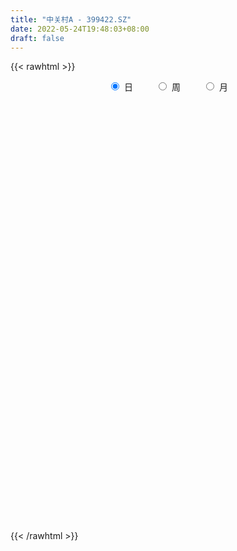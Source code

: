 ```yaml
---
title: "中关村A - 399422.SZ"
date: 2022-05-24T19:48:03+08:00
draft: false
---
```

{{< rawhtml >}}
    <div style="text-align: center">
        <label style="padding: 1rem;"><input style="margin-right: .5rem" type="radio" name="period" value="D" checked onclick="period_change(this)">日</label>
        <label style="padding: 1rem;"><input style="margin-right: .5rem" type="radio" name="period" value="W" onclick="period_change(this)">周</label>
        <label style="padding: 1rem;"><input style="margin-right: .5rem" type="radio" name="period" value="M" onclick="period_change(this)">月</label>
    </div>
    <div id="chart" style="height: 700px;"></div> 
    <script type="text/javascript">
        const D_v = [42977980.0,42643601.0,48577754.0,39441131.0,41442699.0,41089360.0,40964660.0,43930983.0,48542320.0,47172024.0,46946952.0,51774380.0,47427277.0,48652406.0,47243726.0,42472421.0,42748481.0,44156991.0,49448469.0,46400393.0,64049788.0,73043416.0,61720032.0,59993226.0,56926315.0,67376168.0,61917236.0,63695010.0,59603062.0,55011577.0,51854573.0,53666392.0,54256602.0,45827082.0,51102175.0,47894223.0,53004374.0,54796408.0,47957116.0,55672615.0,49566051.0,66190708.0,64123665.0,68132361.0,57120597.0,54530286.0,54795550.0,48505011.0,58116945.0,60846948.0,70053138.0,64641158.0,66556095.0,60824805.0,54811842.0,60728516.0,69064396.0,73697419.0,65663429.0,63999636.0,57389360.0,57004778.0,59172903.0,58577520.0,61799552.0,62893217.0,54093289.0,61252840.0,50402450.0,52087203.0,51591700.0,58329039.0,59387683.0,58341602.0,60927012.0,61035461.0,69318829.0,71196329.0,86556516.0,82475796.0,88538614.0,81291671.0,75117294.0,87071131.0,79283338.0,74225462.0,70248744.0,77422405.0,64317100.0,73040412.0,60499758.0,52706397.0,63760751.0,62260664.0,66626452.0,46212748.0,52510109.0,43783349.0,58821451.0,48614001.0,49917023.0,42687505.0,40010111.0,48168054.0,46096452.0,53747555.0,53019794.0,52259625.0,52264454.0,49095158.0,57963949.0,57646669.0,58123125.0,56681911.0,61411048.0,62942282.0,55485711.0,52493724.0,66185696.0,54321943.0,55895446.0,59028506.0,62405598.0,63638656.0,67091717.0,67902840.0,64381726.0,64358572.0,56418809.0,57757012.0,62562237.0,62869910.0,64541224.0,63214901.0,63526538.0,78796169.0,69075579.0,73508660.0,70773644.0,77490291.0,69054151.0,62641904.0,79105039.0,75213778.0,89380720.0,75907474.0,80840975.0,81723071.0,81111305.0,93951111.0,82017751.0,87298433.0,77885897.0,77998203.0,64685035.0,65298264.0,56746837.0,67152076.0,68347288.0,83586745.0,85083088.0,83124657.0,90277017.0,70726310.0,65762292.0,57823752.0,68044513.0,72821669.0,80890307.0,106355057.0,81776136.0,83648012.0,74926441.0,59639197.0,71070242.0,54492360.0,58384999.0,55039723.0,59268962.0,62319255.0,67525806.0,71064758.0,72511720.0,63163775.0,54671862.0,59113336.0,60598278.0,59331591.0,73512745.0,71220035.0,65914022.0,94923836.0,63555221.0,61196726.0,58752424.0,56833833.0,63494080.0,65970141.0,64745120.0,74488803.0,81237036.0,69571224.0,66495516.0,57623871.0,75867968.0,77416206.0,79603492.0,65232369.0,64432800.0,60083332.0,58066411.0,52179390.0,50111836.0,52825167.0,49615384.0,55808384.0,62478219.0,61754467.0,66415444.0,62331523.0,66067080.0,65115348.0,60671524.0,54753565.0,49979994.0,52229882.0,46576803.0,45012886.0,52055385.0,59869866.0,48757577.0,64009170.0,60271172.0,67732659.0,59270426.0,69377122.0,53304705.0,50302659.0,43408046.0,52731326.0,66888163.0,49139050.0,41583161.0,44107534.0,43539131.0,48070211.0,51208809.0,55120709.0,52296189.0,59545321.0]
const D_histogram = [0.0,4.4552132194,8.9984504115,11.9381477443,13.1396008657,13.0683433756,10.5470472776,10.3545920816,13.6142082827,15.0873708162,17.4138610586,15.4355772459,16.0817449096,16.840150875,12.7225765439,7.9542166891,3.778087583,2.8467492181,1.3155081456,0.016443465,1.7403580481,0.9707280251,-1.5109731186,-6.4068314333,-7.3311415983,-6.1029740048,-4.0696560912,-2.2530153693,-0.0011289471,-1.5553400547,-1.5154110486,0.2016369892,-1.6308488947,-0.2777607712,-3.015637466,-8.3910820778,-9.3373484993,-10.702748645,-8.9116934566,-7.1903493998,-5.4815663119,1.1845767506,5.9441090457,6.782834246,6.1254868197,2.8929643088,0.9884981061,-0.8181618076,1.3922678953,4.1533116005,2.2923854682,-3.8576683899,-11.011016191,-18.3349846616,-16.7378372908,-13.0800852382,-6.05059421,-1.4613080392,4.943719648,6.7881355075,5.8962469729,7.2604037509,7.8281307885,6.7275300054,5.4453573416,0.6826548698,-3.1901444572,-11.8989453938,-15.759200862,-17.2663589387,-19.1490356996,-14.817617502,-10.8437607572,-7.6083781866,-9.19263828,-8.3002887145,-8.4291696791,-8.7399140374,-6.5936313847,-5.4243726445,-4.0647844555,1.9136309804,7.0534119019,10.4780382605,12.0649092929,12.3601954645,10.7523112333,7.5212501711,4.2417358342,-1.8185428484,-5.5538447617,-8.2221135119,-6.7300877559,-7.9353026048,-12.6347167066,-13.8080233521,-18.7575396232,-17.4020230357,-13.0547553879,-10.6657684442,-12.2715742639,-10.57121325,-8.3659907224,-5.8168347729,-5.2165291049,-3.2283294853,-2.5981037119,-3.1075235153,-2.4437776312,-1.2072413508,-0.4722283391,-3.3886495606,-6.3964988766,-4.6007527347,-1.6550821657,-1.3453776901,0.1660067834,2.6621163845,4.1441605107,4.7419744808,7.7910618668,9.9179551051,14.4499020408,17.6383419344,19.4706772215,18.883397795,19.1565418049,15.6821502958,14.552428386,15.3311776222,15.1298141635,14.0727737915,12.8316714334,9.7795419223,6.4363313167,5.4892638715,5.7286658426,3.761309018,4.7865466757,1.9410991364,0.3245850789,2.1564547152,4.3211773646,4.0676380888,6.4969043646,6.5305884137,5.5609921576,6.6117994065,3.9434440291,-0.8567891661,-1.1657609305,-0.095171202,0.3453946357,-2.1144670566,-4.7121828454,-5.2219183048,-7.1657350761,-4.7982922234,-2.0586768277,0.4043331482,-2.1042499313,-3.1209146734,-5.9986781129,-6.5162877167,-10.329933757,-9.791350572,-11.8870270468,-12.2197219158,-5.6921326925,-0.6274975297,2.0253261736,1.3144310786,-2.5932961837,-4.1077795093,-12.881533539,-17.0584975229,-25.5010561923,-30.360796931,-28.2335734193,-24.3253297332,-17.2689810377,-11.1615147612,-10.3451711624,-11.3580448125,-8.2280785873,-4.0540667299,-1.0933208717,3.0653081007,8.0095728155,8.0041426422,11.3878786391,7.1386867504,6.0534405213,5.9079556123,7.1776660543,6.8022731694,4.9585733861,1.8808636302,-5.1553342891,-14.7554167861,-21.343385197,-20.5071082919,-17.3010039194,-19.2931036337,-28.3423446057,-24.2161785325,-16.6947447754,-8.4011428556,-1.6704078452,2.8315178261,6.2835071408,5.6510990549,3.2377400899,2.1737664796,0.9134281947,5.4089628829,7.3443343957,9.229077641,10.9792400411,7.3918573524,5.2526229145,-2.1612614648,-2.8091481957,-7.1102654762,-6.8569805647,-7.7422300568,-6.4455700163,-4.882186989,-5.6757653319,-11.1625746939,-15.3618785066,-28.0968835335,-37.5518663034,-33.5447276131,-30.2715742463,-19.3256881551,-8.6647328735,-3.9894715207,0.2476128064,7.7703540352,14.2039024336,19.106330276,22.502517381,24.0176455148,25.4941046807,25.7862360251,26.2583336195,29.0298156935,30.818147519,23.946832398]
const D_fast = [0.0,5.5690165242,12.3618663193,18.2861005881,22.7724539259,25.9682822798,26.0837480011,28.4799408255,35.1431090973,40.3881143348,47.0680698418,48.9486803406,53.6152842318,58.583727916,57.6467977207,54.8669920382,51.6353848278,51.4157337675,50.2133697315,48.9184159171,51.0774200122,50.5504719954,47.6910275721,41.1934613991,38.4363658345,38.1387899269,39.1546938177,40.4080806972,42.6596848826,40.7166387614,40.3777150053,42.1451722904,39.9049741828,41.1886221135,37.6968360522,30.223620921,26.9430173747,22.9019300677,22.4650618919,22.3888185988,22.7272101087,29.6894973588,35.9350569154,38.4694906772,39.3435149558,36.8342335221,35.176891846,33.1656914803,35.7241881571,39.5235597624,38.2357299972,31.1212590416,21.2151571927,9.3074425568,6.7201306049,7.107861348,12.6247038236,16.8486629846,24.4896205838,28.0310703202,28.6132435287,31.7925012445,34.3172609792,34.8985426975,34.9777093691,30.3856706147,25.7153351734,14.0317978883,6.2317422047,0.4079943933,-6.2619412925,-5.6349274704,-4.3720109149,-3.0387228909,-6.9211425543,-8.1038651674,-10.3400385519,-12.8357614195,-12.3378866129,-12.5247210338,-12.1813289587,-5.7245057778,1.1786281193,7.2227640429,11.8258623986,15.2111974363,16.2913910135,14.9406424941,12.7215621157,6.206647721,1.0828846173,-3.6409125109,-3.8314086938,-7.0204491939,-14.8785424724,-19.5038549559,-29.1427561329,-32.1377453042,-31.0541665034,-31.3316216708,-36.0053210564,-36.947763355,-36.834038508,-35.7390912517,-36.44291786,-35.2618006117,-35.2811007663,-36.5674014485,-36.5145999722,-35.5798740295,-34.9629181026,-38.7265017142,-43.3334757494,-42.6879177912,-40.1560177637,-40.1826577106,-38.6297715412,-35.468132844,-32.9500485901,-31.1667409998,-26.1698881471,-21.5635061325,-13.4190836866,-5.8210583094,0.878946283,5.0125163052,10.0747957665,10.5209418313,13.029327018,17.6408706597,21.2219607419,23.6831138178,25.649929318,25.0426852876,23.3085575111,23.7338060337,25.4053744656,24.3783448955,26.6002192221,24.2400464669,22.704678679,25.0756619942,28.3206789848,29.0840492311,33.1375415981,34.8038727506,35.224524534,37.9282816345,36.2457872644,31.2313567777,30.6309447806,31.6777417086,32.2046562053,29.2161777488,25.4404162487,23.625201213,19.8899506727,21.0578204696,23.2827666584,25.8468599213,22.812214359,21.0153209485,16.6378879808,14.4912064479,8.0950769683,6.1858225102,1.1183892738,-2.2692360741,2.8353199761,7.7430807564,10.902236003,10.5199486777,5.9638973695,3.4224691666,-8.5716682479,-17.0132566125,-31.8310793299,-44.2810193014,-49.2121891445,-51.3852778918,-48.6461744557,-45.3290868695,-47.0990360613,-50.9514209145,-49.8784743362,-46.7179791613,-44.0305635209,-39.1056075233,-32.1589496047,-30.1633441174,-23.9326384607,-26.3971586618,-25.9690447606,-24.6375407666,-21.573413811,-20.2482384035,-20.8522948403,-23.4597886886,-31.7848201802,-45.0737568738,-56.9975715839,-61.2880717518,-62.4072183591,-69.2225939819,-85.3574211053,-87.2852996652,-83.937552102,-77.744235896,-71.431102847,-66.2212977191,-61.1984316193,-60.4180649414,-62.0219888839,-62.5425208744,-63.5745021105,-57.7267267016,-53.9552715899,-49.7632589343,-45.268286524,-47.0077048746,-47.8337835838,-55.7879833294,-57.1381571092,-63.2168407588,-64.6778009884,-67.4986079947,-67.8133404583,-67.4705041782,-69.6830238541,-77.9604768896,-86.000250329,-105.7594762392,-124.602425585,-128.9814687979,-133.2762089927,-127.1617449403,-118.6669728771,-114.9890794045,-110.6900918757,-101.2247621381,-91.2402381313,-81.5612277199,-72.5394112697,-65.0198717572,-57.1698864211,-50.4311960704,-43.3945150712,-33.3655790738,-23.8727103685,-24.75731739]
const D_slow = [0.0,1.1138033048,3.3634159077,6.3479528438,9.6328530602,12.8999389041,15.5367007235,18.1253487439,21.5289008146,25.3007435186,29.6542087833,33.5131030948,37.5335393222,41.7435770409,44.9242211769,46.9127753492,47.8572972449,48.5689845494,48.8978615858,48.9019724521,49.3370619641,49.5797439704,49.2020006907,47.6002928324,45.7675074328,44.2417639316,43.2243499088,42.6610960665,42.6608138297,42.2719788161,41.8931260539,41.9435353012,41.5358230775,41.4663828847,40.7124735182,38.6147029988,36.280365874,33.6046787127,31.3767553486,29.5791679986,28.2087764206,28.5049206083,29.9909478697,31.6866564312,33.2180281361,33.9412692133,34.1883937398,33.9838532879,34.3319202618,35.3702481619,35.943344529,34.9789274315,32.2261733837,27.6424272183,23.4579678956,20.1879465861,18.6752980336,18.3099710238,19.5459009358,21.2429348127,22.7169965559,24.5320974936,26.4891301907,28.1710126921,29.5323520275,29.7030157449,28.9054796306,25.9307432822,21.9909430667,17.674353332,12.8870944071,9.1826900316,6.4717498423,4.5696552956,2.2714957257,0.196423547,-1.9108688727,-4.0958473821,-5.7442552283,-7.1003483894,-8.1165445032,-7.6381367581,-5.8747837827,-3.2552742175,-0.2390468943,2.8510019718,5.5390797801,7.4193923229,8.4798262815,8.0251905694,6.636729379,4.581201001,2.898679062,0.9148534108,-2.2438257658,-5.6958316038,-10.3852165096,-14.7357222686,-17.9994111155,-20.6658532266,-23.7337467925,-26.376550105,-28.4680477856,-29.9222564789,-31.2263887551,-32.0334711264,-32.6829970544,-33.4598779332,-34.070822341,-34.3726326787,-34.4906897635,-35.3378521536,-36.9369768728,-38.0871650565,-38.5009355979,-38.8372800204,-38.7957783246,-38.1302492285,-37.0942091008,-35.9087154806,-33.9609500139,-31.4814612376,-27.8689857274,-23.4594002438,-18.5917309384,-13.8708814897,-9.0817460385,-5.1612084645,-1.523101368,2.3096930375,6.0921465784,9.6103400263,12.8182578846,15.2631433652,16.8722261944,18.2445421623,19.6767086229,20.6170358774,21.8136725464,22.2989473305,22.3800936002,22.919207279,23.9995016201,25.0164111423,26.6406372335,28.2732843369,29.6635323763,31.316482228,32.3023432352,32.0881459437,31.7967057111,31.7729129106,31.8592615695,31.3306448054,30.152599094,28.8471195178,27.0556857488,25.856112693,25.341443486,25.4425267731,24.9164642903,24.1362356219,22.6365660937,21.0074941645,18.4250107253,15.9771730823,13.0054163206,9.9504858416,8.5274526685,8.3705782861,8.8769098295,9.2055175991,8.5571935532,7.5302486759,4.3098652911,0.0452409104,-6.3300231377,-13.9202223704,-20.9786157252,-27.0599481585,-31.377193418,-34.1675721083,-36.7538648989,-39.593376102,-41.6503957488,-42.6639124313,-42.9372426492,-42.1709156241,-40.1685224202,-38.1674867596,-35.3205170998,-33.5358454122,-32.0224852819,-30.5454963788,-28.7510798653,-27.0505115729,-25.8108682264,-25.3406523188,-26.6294858911,-30.3183400876,-35.6541863869,-40.7809634599,-45.1062144397,-49.9294903482,-57.0150764996,-63.0691211327,-67.2428073266,-69.3430930405,-69.7606950018,-69.0528155452,-67.48193876,-66.0691639963,-65.2597289738,-64.7162873539,-64.4879303052,-63.1356895845,-61.2996059856,-58.9923365753,-56.2475265651,-54.399562227,-53.0864064983,-53.6267218645,-54.3290089135,-56.1065752825,-57.8208204237,-59.7563779379,-61.367770442,-62.5883171892,-64.0072585222,-66.7979021957,-70.6383718223,-77.6625927057,-87.0505592816,-95.4367411848,-103.0046347464,-107.8360567852,-110.0022400036,-110.9996078837,-110.9377046821,-108.9951161733,-105.4441405649,-100.6675579959,-95.0419286507,-89.037517272,-82.6639911018,-76.2174320955,-69.6528486907,-62.3953947673,-54.6908578875,-48.704149788]
const D_data = [['2021-05-13', 3199.8707, 3189.9688, 3184.3618, 3221.4878],['2021-05-14', 3198.7813, 3259.7804, 3189.9654, 3259.8977],['2021-05-17', 3261.0401, 3291.0335, 3260.6732, 3315.7565],['2021-05-18', 3286.0937, 3300.3485, 3265.4422, 3301.2749],['2021-05-19', 3289.9459, 3301.016, 3283.2765, 3313.2296],['2021-05-20', 3297.9444, 3300.2688, 3285.8945, 3312.9185],['2021-05-21', 3302.8815, 3274.0384, 3271.1954, 3309.7816],['2021-05-24', 3271.3783, 3306.6686, 3255.907, 3306.8405],['2021-05-25', 3307.6526, 3370.7307, 3300.5722, 3374.4521],['2021-05-26', 3376.609, 3376.0592, 3371.6484, 3397.2623],['2021-05-27', 3371.6382, 3414.0535, 3366.6469, 3416.2776],['2021-05-28', 3414.8332, 3378.7456, 3364.3272, 3424.2408],['2021-05-31', 3384.5946, 3425.7672, 3384.5946, 3426.1885],['2021-06-01', 3420.2675, 3449.8768, 3411.8031, 3450.3949],['2021-06-02', 3455.6345, 3397.7036, 3386.239, 3456.5604],['2021-06-03', 3395.6565, 3380.294, 3379.2697, 3413.1156],['2021-06-04', 3366.3607, 3374.9233, 3359.4473, 3397.8251],['2021-06-07', 3379.8784, 3411.2853, 3377.3517, 3412.8005],['2021-06-08', 3414.5048, 3405.7152, 3388.2178, 3427.841],['2021-06-09', 3399.2526, 3408.4643, 3389.0309, 3411.3646],['2021-06-10', 3403.1034, 3455.2356, 3403.1034, 3463.4453],['2021-06-11', 3455.6989, 3434.7222, 3424.9868, 3456.4473],['2021-06-15', 3434.797, 3411.2739, 3395.0574, 3436.4838],['2021-06-16', 3399.5733, 3364.7191, 3358.6448, 3415.3726],['2021-06-17', 3364.9455, 3399.8571, 3360.8394, 3406.6802],['2021-06-18', 3400.668, 3428.6963, 3393.5583, 3433.9905],['2021-06-21', 3416.1687, 3449.8024, 3405.4394, 3457.2169],['2021-06-22', 3453.536, 3461.1304, 3447.7465, 3474.3244],['2021-06-23', 3456.3258, 3482.8184, 3438.9573, 3490.0834],['2021-06-24', 3480.524, 3442.4412, 3435.6464, 3480.524],['2021-06-25', 3438.594, 3463.0927, 3431.3448, 3470.054],['2021-06-28', 3469.8748, 3494.346, 3468.064, 3500.3459],['2021-06-29', 3498.1297, 3454.9253, 3450.7802, 3498.2605],['2021-06-30', 3456.6408, 3498.7194, 3456.6408, 3499.6529],['2021-07-01', 3497.6302, 3448.2242, 3448.2224, 3501.1808],['2021-07-02', 3431.4337, 3394.2217, 3387.0529, 3434.2617],['2021-07-05', 3404.0019, 3430.8123, 3402.098, 3431.5587],['2021-07-06', 3429.6293, 3416.2236, 3377.4276, 3441.7203],['2021-07-07', 3388.3327, 3453.7081, 3383.704, 3457.4838],['2021-07-08', 3465.3605, 3460.2523, 3450.2211, 3475.5002],['2021-07-09', 3435.9975, 3468.4415, 3410.283, 3478.8417],['2021-07-12', 3488.1915, 3555.642, 3478.6645, 3566.8898],['2021-07-13', 3555.0922, 3569.7963, 3543.9505, 3579.1001],['2021-07-14', 3579.2879, 3545.3605, 3543.6064, 3581.1033],['2021-07-15', 3536.7014, 3536.9209, 3486.2248, 3544.2198],['2021-07-16', 3518.5831, 3502.5016, 3500.2875, 3546.4919],['2021-07-19', 3493.742, 3511.6324, 3473.6762, 3516.0672],['2021-07-20', 3481.7951, 3507.7233, 3459.6844, 3510.1428],['2021-07-21', 3518.6143, 3564.2867, 3518.6143, 3576.4397],['2021-07-22', 3566.5326, 3591.8899, 3554.4959, 3596.0166],['2021-07-23', 3586.2351, 3544.077, 3536.2641, 3590.3162],['2021-07-26', 3530.9243, 3473.0026, 3415.9296, 3533.239],['2021-07-27', 3480.8154, 3423.1427, 3422.938, 3533.3804],['2021-07-28', 3393.704, 3374.1938, 3301.1309, 3421.5469],['2021-07-29', 3426.0677, 3460.0404, 3407.2786, 3470.6352],['2021-07-30', 3445.8897, 3491.272, 3426.5939, 3495.6453],['2021-08-02', 3481.3811, 3557.6369, 3458.9265, 3557.8531],['2021-08-03', 3547.8906, 3558.2075, 3544.4666, 3586.1535],['2021-08-04', 3552.8599, 3614.914, 3549.3276, 3615.2522],['2021-08-05', 3598.9216, 3587.762, 3575.1179, 3612.6337],['2021-08-06', 3588.5963, 3564.2823, 3532.7099, 3589.9646],['2021-08-09', 3549.4436, 3602.5064, 3539.1553, 3611.4183],['2021-08-10', 3594.1333, 3607.473, 3571.0081, 3608.3046],['2021-08-11', 3606.5062, 3594.8655, 3581.1647, 3613.943],['2021-08-12', 3588.1883, 3595.1344, 3579.8043, 3626.5855],['2021-08-13', 3579.3218, 3541.7892, 3527.1858, 3585.171],['2021-08-16', 3531.0006, 3532.6844, 3514.5226, 3558.504],['2021-08-17', 3531.1336, 3435.7659, 3425.7911, 3535.9467],['2021-08-18', 3443.5843, 3454.7402, 3430.1576, 3462.8122],['2021-08-19', 3451.2976, 3459.2333, 3437.817, 3480.4501],['2021-08-20', 3448.1205, 3432.8767, 3398.7128, 3467.1477],['2021-08-23', 3445.0298, 3505.3505, 3436.2152, 3506.7812],['2021-08-24', 3504.5333, 3514.2189, 3482.4676, 3518.215],['2021-08-25', 3514.2324, 3517.9044, 3484.9257, 3519.0389],['2021-08-26', 3504.5181, 3455.7066, 3453.6507, 3509.0693],['2021-08-27', 3443.8413, 3478.0225, 3443.8413, 3478.4097],['2021-08-30', 3487.446, 3460.4488, 3444.0251, 3505.3199],['2021-08-31', 3449.8753, 3449.6484, 3417.9614, 3452.2299],['2021-09-01', 3450.3319, 3478.5675, 3418.5476, 3488.0773],['2021-09-02', 3473.708, 3469.573, 3445.8409, 3477.6344],['2021-09-03', 3479.2263, 3473.9234, 3449.1291, 3496.6883],['2021-09-06', 3477.613, 3549.7515, 3467.8766, 3553.4042],['2021-09-07', 3547.7272, 3572.0542, 3531.5556, 3576.4376],['2021-09-08', 3572.2757, 3580.1915, 3560.2991, 3585.8868],['2021-09-09', 3561.85, 3579.5644, 3554.2659, 3582.212],['2021-09-10', 3578.1213, 3578.4824, 3570.5762, 3599.8865],['2021-09-13', 3574.1071, 3560.9476, 3547.0455, 3584.2594],['2021-09-14', 3553.3239, 3535.7333, 3527.2953, 3588.4564],['2021-09-15', 3526.5192, 3523.3162, 3505.85, 3538.0234],['2021-09-16', 3515.4316, 3465.259, 3458.6658, 3523.6085],['2021-09-17', 3458.898, 3465.9014, 3420.7956, 3478.2798],['2021-09-22', 3419.7003, 3457.1626, 3415.1355, 3467.053],['2021-09-23', 3472.9, 3500.6489, 3472.4703, 3503.517],['2021-09-24', 3496.35, 3461.9956, 3457.3662, 3501.745],['2021-09-27', 3471.916, 3393.8068, 3374.7562, 3485.925],['2021-09-28', 3383.3701, 3410.8774, 3376.7648, 3427.241],['2021-09-29', 3385.4829, 3332.6878, 3329.8188, 3389.0869],['2021-09-30', 3344.8913, 3385.648, 3344.8913, 3387.8436],['2021-10-08', 3427.3003, 3424.0554, 3408.1904, 3439.0324],['2021-10-11', 3425.5888, 3405.4987, 3398.6536, 3433.1997],['2021-10-12', 3393.9294, 3345.1596, 3318.2413, 3393.9889],['2021-10-13', 3343.9814, 3374.1042, 3327.9357, 3377.316],['2021-10-14', 3365.5766, 3379.5077, 3357.4986, 3386.7835],['2021-10-15', 3374.5094, 3386.8547, 3362.1604, 3396.7276],['2021-10-18', 3377.9329, 3362.1722, 3338.5863, 3378.3425],['2021-10-19', 3354.6556, 3378.6848, 3352.2846, 3384.5562],['2021-10-20', 3379.9342, 3361.8052, 3357.4514, 3390.2895],['2021-10-21', 3353.7026, 3340.8299, 3328.6489, 3361.0529],['2021-10-22', 3340.6524, 3348.9012, 3339.8864, 3374.5016],['2021-10-25', 3344.4285, 3354.8837, 3324.862, 3355.6427],['2021-10-26', 3351.8882, 3348.3545, 3340.9909, 3366.8869],['2021-10-27', 3341.2514, 3290.1212, 3282.563, 3341.2514],['2021-10-28', 3290.5466, 3263.8009, 3251.1848, 3296.1704],['2021-10-29', 3256.8311, 3310.95, 3256.8311, 3313.9295],['2021-11-01', 3305.6301, 3330.2506, 3299.1448, 3340.3056],['2021-11-02', 3331.4502, 3299.3132, 3276.512, 3352.6083],['2021-11-03', 3302.7195, 3313.301, 3289.9763, 3329.963],['2021-11-04', 3317.0838, 3332.1643, 3316.7585, 3332.2925],['2021-11-05', 3332.0928, 3327.6116, 3324.5326, 3349.9539],['2021-11-08', 3324.4814, 3320.5283, 3304.7501, 3327.0175],['2021-11-09', 3326.4266, 3361.2004, 3320.3005, 3361.807],['2021-11-10', 3351.6493, 3366.1299, 3323.5312, 3367.7166],['2021-11-11', 3359.9306, 3419.9043, 3355.9953, 3422.5799],['2021-11-12', 3413.5401, 3433.2441, 3405.7752, 3435.8611],['2021-11-15', 3438.0109, 3441.7784, 3429.74, 3454.928],['2021-11-16', 3438.2407, 3427.9176, 3423.8279, 3464.4661],['2021-11-17', 3427.1244, 3451.4954, 3419.5864, 3451.9298],['2021-11-18', 3443.7385, 3408.8086, 3408.0035, 3445.7348],['2021-11-19', 3407.0582, 3437.3742, 3396.5549, 3437.3742],['2021-11-22', 3437.7928, 3472.4086, 3430.2819, 3473.9593],['2021-11-23', 3460.9348, 3474.5283, 3456.2213, 3478.1956],['2021-11-24', 3474.323, 3473.2409, 3459.6589, 3482.3403],['2021-11-25', 3471.3322, 3477.1076, 3459.2389, 3488.4293],['2021-11-26', 3469.1228, 3453.8427, 3442.6749, 3469.8875],['2021-11-29', 3414.1858, 3441.6457, 3411.4862, 3449.8673],['2021-11-30', 3457.2422, 3467.3379, 3444.1919, 3480.5132],['2021-12-01', 3465.7178, 3487.5062, 3465.0426, 3488.7962],['2021-12-02', 3482.138, 3461.8438, 3459.8932, 3489.4835],['2021-12-03', 3464.9701, 3503.2661, 3464.9701, 3505.629],['2021-12-06', 3500.6815, 3455.6577, 3454.1065, 3503.8292],['2021-12-07', 3483.1017, 3463.0539, 3442.2299, 3491.219],['2021-12-08', 3471.8169, 3511.0989, 3470.3965, 3511.5944],['2021-12-09', 3508.2463, 3532.0733, 3506.8557, 3542.261],['2021-12-10', 3517.5374, 3513.8178, 3510.0813, 3527.1917],['2021-12-13', 3530.8919, 3561.2887, 3530.8919, 3575.081],['2021-12-14', 3553.4719, 3547.1002, 3541.3887, 3557.3306],['2021-12-15', 3548.915, 3540.9796, 3535.996, 3569.9263],['2021-12-16', 3544.9651, 3575.7738, 3544.9651, 3575.7738],['2021-12-17', 3572.5096, 3533.5461, 3533.5227, 3573.5384],['2021-12-20', 3519.9162, 3492.3891, 3487.5198, 3548.7196],['2021-12-21', 3491.2837, 3538.573, 3491.2837, 3540.2782],['2021-12-22', 3551.4413, 3561.9681, 3547.2603, 3574.0352],['2021-12-23', 3558.9834, 3562.8177, 3546.8891, 3567.0287],['2021-12-24', 3565.7404, 3524.7806, 3523.432, 3568.2629],['2021-12-27', 3524.165, 3510.9736, 3495.7714, 3533.6196],['2021-12-28', 3516.1411, 3528.9363, 3513.0602, 3529.935],['2021-12-29', 3524.2585, 3503.3153, 3498.4318, 3524.4513],['2021-12-30', 3502.9763, 3557.4823, 3501.9334, 3563.7624],['2021-12-31', 3564.9247, 3576.9117, 3555.6913, 3582.3533],['2022-01-04', 3588.443, 3590.5284, 3558.2818, 3599.2404],['2022-01-05', 3584.2486, 3530.9963, 3512.0183, 3586.0217],['2022-01-06', 3506.5742, 3541.5344, 3503.9348, 3555.4952],['2022-01-07', 3539.5676, 3507.3104, 3505.6367, 3572.6859],['2022-01-10', 3499.708, 3525.7697, 3463.0487, 3525.7697],['2022-01-11', 3521.371, 3468.7433, 3461.4849, 3530.4032],['2022-01-12', 3480.1144, 3508.785, 3474.4663, 3509.7546],['2022-01-13', 3511.7805, 3464.8964, 3464.6772, 3516.9902],['2022-01-14', 3449.7019, 3472.3593, 3443.2467, 3497.4895],['2022-01-17', 3490.891, 3569.2957, 3490.891, 3572.451],['2022-01-18', 3574.7064, 3581.089, 3565.9619, 3605.8738],['2022-01-19', 3567.1363, 3573.5962, 3553.8376, 3592.3441],['2022-01-20', 3571.2847, 3539.334, 3526.5793, 3571.6088],['2022-01-21', 3529.5058, 3487.4781, 3484.1633, 3538.7649],['2022-01-24', 3466.9122, 3501.2184, 3464.8587, 3514.4727],['2022-01-25', 3491.5688, 3376.3127, 3376.0025, 3504.1857],['2022-01-26', 3381.1082, 3387.0664, 3344.4775, 3411.6386],['2022-01-27', 3380.3706, 3281.7924, 3280.5204, 3380.781],['2022-01-28', 3305.7125, 3266.7084, 3243.1732, 3320.1399],['2022-02-07', 3322.8163, 3320.843, 3307.6234, 3332.727],['2022-02-08', 3318.8944, 3335.0026, 3268.0114, 3335.5787],['2022-02-09', 3336.5588, 3383.3413, 3328.3835, 3385.3534],['2022-02-10', 3382.3445, 3391.072, 3370.702, 3399.157],['2022-02-11', 3377.362, 3329.8303, 3322.116, 3393.5606],['2022-02-14', 3302.6066, 3292.1929, 3277.0593, 3332.3885],['2022-02-15', 3296.9492, 3336.2002, 3293.3399, 3337.3327],['2022-02-16', 3358.7519, 3358.1559, 3345.0423, 3368.4904],['2022-02-17', 3351.3304, 3354.13, 3337.1444, 3369.7294],['2022-02-18', 3337.6129, 3383.1835, 3333.8298, 3383.6996],['2022-02-21', 3391.2181, 3416.3082, 3389.4113, 3417.6052],['2022-02-22', 3391.8159, 3368.5043, 3350.5823, 3391.8159],['2022-02-23', 3370.7907, 3422.7019, 3370.7735, 3423.7675],['2022-02-24', 3403.8324, 3327.194, 3286.8264, 3413.6321],['2022-02-25', 3355.2137, 3352.9948, 3344.8192, 3386.2574],['2022-02-28', 3356.2727, 3361.7716, 3322.1125, 3368.3441],['2022-03-01', 3365.0396, 3383.5857, 3362.0831, 3387.2049],['2022-03-02', 3361.1072, 3367.0217, 3352.6297, 3371.7144],['2022-03-03', 3378.854, 3343.5417, 3336.5065, 3382.9488],['2022-03-04', 3322.4472, 3313.8087, 3302.9428, 3344.4267],['2022-03-07', 3298.6243, 3231.7064, 3216.4224, 3298.6243],['2022-03-08', 3228.5287, 3142.3431, 3129.7876, 3244.2105],['2022-03-09', 3153.4961, 3116.9468, 2983.9189, 3176.7168],['2022-03-10', 3189.1097, 3172.1287, 3164.1321, 3201.58],['2022-03-11', 3122.1148, 3191.4828, 3088.3525, 3194.3034],['2022-03-14', 3163.9497, 3108.1235, 3108.1198, 3185.7289],['2022-03-15', 3080.4129, 2962.9097, 2962.9097, 3116.3957],['2022-03-16', 3020.2448, 3085.0155, 2928.1312, 3089.3814],['2022-03-17', 3129.6884, 3133.4471, 3127.0872, 3183.3284],['2022-03-18', 3122.8798, 3166.214, 3113.3237, 3172.1582],['2022-03-21', 3165.7131, 3173.4201, 3134.9294, 3185.5339],['2022-03-22', 3172.496, 3166.5203, 3152.9912, 3191.8107],['2022-03-23', 3169.6244, 3168.8576, 3151.6287, 3186.2619],['2022-03-24', 3147.7093, 3120.5657, 3108.6227, 3147.7093],['2022-03-25', 3126.0185, 3084.1639, 3084.1639, 3134.9079],['2022-03-28', 3062.9212, 3084.5312, 3041.1923, 3104.048],['2022-03-29', 3092.5018, 3067.7723, 3058.146, 3110.1063],['2022-03-30', 3083.5474, 3142.1318, 3075.3459, 3142.1318],['2022-03-31', 3131.9107, 3123.7295, 3118.062, 3148.8421],['2022-04-01', 3099.9534, 3131.5304, 3089.0899, 3138.9157],['2022-04-06', 3126.4414, 3139.5975, 3114.3407, 3141.6137],['2022-04-07', 3122.5463, 3067.1787, 3067.1176, 3139.0838],['2022-04-08', 3071.9909, 3067.1914, 3026.4608, 3080.9007],['2022-04-11', 3057.5927, 2968.7597, 2954.3723, 3057.5927],['2022-04-12', 2965.5762, 3021.9862, 2944.1519, 3021.9862],['2022-04-13', 3002.9423, 2950.8836, 2950.8682, 3002.9423],['2022-04-14', 2969.6698, 2983.2398, 2956.0554, 3000.8425],['2022-04-15', 2966.631, 2952.988, 2943.1744, 2981.7434],['2022-04-18', 2934.3762, 2967.1043, 2909.4871, 2973.6197],['2022-04-19', 2964.3286, 2964.8055, 2944.8144, 2986.2908],['2022-04-20', 2971.9778, 2924.0642, 2915.2973, 2976.1886],['2022-04-21', 2909.0129, 2832.0758, 2823.1608, 2930.9576],['2022-04-22', 2813.512, 2801.4507, 2779.7565, 2831.0037],['2022-04-25', 2748.0253, 2620.431, 2620.431, 2755.2012],['2022-04-26', 2620.7778, 2563.1765, 2557.0816, 2654.6893],['2022-04-27', 2544.9704, 2675.5464, 2542.8178, 2676.1845],['2022-04-28', 2653.6159, 2646.2913, 2610.2261, 2672.0134],['2022-04-29', 2662.5121, 2746.0815, 2654.8167, 2755.6582],['2022-05-05', 2741.718, 2774.3508, 2739.5569, 2796.0849],['2022-05-06', 2710.8893, 2720.0726, 2701.3367, 2753.5175],['2022-05-09', 2714.5465, 2721.4143, 2707.7688, 2750.4783],['2022-05-10', 2686.2339, 2782.0339, 2679.7547, 2783.578],['2022-05-11', 2780.9132, 2799.7733, 2778.6523, 2860.4153],['2022-05-12', 2780.6456, 2810.01, 2779.8261, 2824.9879],['2022-05-13', 2821.5138, 2816.3916, 2794.2052, 2829.3358],['2022-05-16', 2834.3837, 2811.6845, 2805.1545, 2848.1228],['2022-05-17', 2811.2144, 2826.9485, 2781.2203, 2826.9485],['2022-05-18', 2834.9129, 2826.1576, 2823.9389, 2852.6787],['2022-05-19', 2785.7653, 2840.9794, 2779.3753, 2840.9794],['2022-05-20', 2849.3476, 2891.3898, 2849.3476, 2891.9338],['2022-05-23', 2903.6236, 2907.1247, 2884.5394, 2909.4943],['2022-05-24', 2902.7644, 2799.3916, 2799.3916, 2903.2611]]
const W_v = [138569892.0,131197611.0,130494190.0,151340050.0,147673793.0,167549423.0,133950231.0,156130384.0,182111057.0,164054766.0,145744047.0,164898079.0,190063945.0,162904858.0,158170003.0,196345804.0,214910245.0,212369415.0,206471988.0,157772156.0,147580994.0,134241658.0,122723594.0,120683088.0,122936234.0,173902778.0,171899146.0,168337783.0,159205613.0,171337847.0,75377529.0,54718860.0,185897616.0,176065716.0,176134655.0,183485435.0,193362628.0,121524974.0,160773896.0,205830531.0,190583901.0,91320827.0,133974677.0,117254734.0,127558778.0,135213139.0,112269349.0,102727050.0,113635169.0,119793548.0,134171494.0,137653294.0,118659848.0,156783387.0,114969773.0,118606187.0,113675467.0,108572454.0,133476369.0,114936192.0,108335601.0,128679433.0,92840843.0,126703947.0,125633939.0,140070598.0,149798110.0,139921661.0,197526853.0,164915144.0,121345140.0,145865633.0,121938242.0,101277191.0,105802964.0,74332723.0,145283546.0,140200909.0,120159571.0,125610771.0,259139930.0,325221924.0,433172827.0,514584229.0,435891545.0,356820192.0,313056262.0,305126456.0,294619910.0,274089522.0,283251054.0,96318986.0,223534778.0,197156133.0,193621649.0,193631653.0,143232891.0,205019312.0,181836616.0,155473332.0,191491080.0,146731798.0,197983885.0,171075505.0,161632447.0,168475923.0,145116458.0,182677850.0,195051597.0,255237658.0,218052938.0,213616422.0,189415608.0,24426668.0,109580991.0,151189430.0,141671754.0,193840238.0,149374595.0,148594401.0,149327268.0,156326936.0,151136243.0,193009994.0,283436025.0,215164319.0,189249069.0,323347864.0,265346756.0,227429721.0,332101307.0,348028462.0,422736100.0,499770803.0,415978130.0,370619153.0,319222441.0,264326474.0,232026505.0,201879540.0,231695088.0,246200637.0,187261264.0,143963394.0,220049821.0,226997998.0,182746120.0,299639234.0,291602105.0,290331962.0,164033892.0,288045703.0,507520251.0,424759458.0,328964027.0,251579554.0,347419960.0,304349868.0,320839928.0,317297415.0,331719640.0,381638466.0,255168684.0,203451974.0,95953174.0,43911911.0,236358867.0,211063133.0,206608058.0,236374597.0,243751499.0,209178546.0,217890700.0,251783048.0,196053566.0,179776955.0,253911997.0,205323954.0,311806711.0,324423903.0,279998681.0,267515090.0,249250075.0,118494182.0,110043048.0,275263741.0,243557969.0,260360292.0,226157463.0,261646222.0,229209798.0,182950175.0,232322402.0,228407124.0,214080230.0,90075742.0,211342607.0,211515604.0,238366659.0,228544311.0,277099057.0,246015741.0,292081458.0,252746474.0,260996564.0,310097617.0,292317592.0,307562416.0,329814240.0,299447970.0,269427482.0,298020797.0,398086084.0,396988896.0,345528419.0,178727812.0,209132658.0,58821451.0,229396694.0,257387880.0,279510812.0,298518461.0,295290149.0,320153664.0,310945284.0,355680590.0,363505163.0,408963545.0,419151395.0,322229500.0,342071507.0,335178536.0,427595953.0,298626521.0,332690501.0,296878842.0,369125859.0,306247204.0,356537699.0,355743906.0,284873769.0,282481621.0,194814047.0,282750313.0,252272517.0,320660549.0,103607364.0,253749746.0,242046394.0,111841510.0]
const W_histogram = [0.0,-6.0826402279,-7.0101677429,-7.8101344679,-8.8766115372,-0.2119450408,5.611660934,13.2025014575,20.1975604821,22.8003810333,21.8841432736,21.8952634391,26.9781693646,22.8281419074,22.5753739587,16.0031399217,17.7031298587,8.5295906662,-2.0389076142,-9.7903223188,-16.9199313394,-19.8515526633,-21.2091408027,-23.1966676458,-19.7341426564,-16.5216508936,-16.7711753061,-12.2491109129,-25.1798224707,-46.1583471299,-51.8277130166,-47.6940744799,-33.3979912602,-14.637269032,-4.5493673505,-7.6454164877,6.042478014,10.6524995792,13.5891945276,10.5498903923,6.7384270701,4.1502769169,3.7036777565,2.9647850941,-1.8077972936,-12.1564541707,-18.818177993,-28.496693118,-43.5798976271,-45.271984596,-49.480204879,-42.8497748829,-34.8260550594,-24.4781934658,-27.8668042059,-21.9589067763,-22.9035125658,-19.4879655111,-16.6324056576,-13.6422287132,-14.9494032012,-9.8405522248,-5.6427731972,-18.6823223299,-27.2755291075,-28.1616830472,-17.4417297412,-11.1932825404,3.9876674933,5.6046744177,8.2217474647,12.1636755684,13.0225365921,10.5167831722,6.6820127119,7.4485022441,11.5865690674,15.1987064299,17.1098859177,16.6907569619,26.4724047286,40.9828476983,59.8448294597,78.496547421,87.1430920363,96.5863001541,94.5158726622,98.5618763203,88.7948990228,80.7169916194,59.204792933,37.7121827913,15.8669205704,-4.5223352943,-20.047256189,-26.0361457366,-35.993539385,-36.0143446218,-26.7814603356,-23.2762256434,-16.8216389526,-18.0446847527,-15.746426386,-11.3391502875,-12.4147257531,-20.2857300931,-19.3150881893,-12.5789920601,-7.5464877415,7.305798094,19.8910232908,25.5325974826,18.3653857365,10.5051313728,7.8062253831,2.6430500265,0.0807979913,-2.3453434748,-2.7165712002,-5.7110210622,-6.4696252712,-7.6385773394,-2.2478129095,5.0646825016,13.226333794,17.2201071463,26.8408677858,36.1171779216,42.6976179728,39.1113379958,38.2188031897,39.4197699661,53.3696245587,47.9245778847,50.5335174154,36.7264174695,15.8560505726,-4.4542935858,-20.1845778871,-27.1518983649,-26.0621373138,-27.0423034341,-23.8716097205,-15.6347231669,-11.896355215,-18.9692235552,-23.1149771033,-17.2952818159,-11.3206903008,-3.254710186,3.5420793475,15.7674773175,44.2510361751,43.7558147573,36.716899897,38.8369257666,40.7055227585,34.4370690498,27.6205957936,23.4799755598,19.6626334364,0.5680439416,-5.9174668357,-21.8443677851,-31.9130925697,-30.8109915812,-27.1039006065,-34.4169006759,-40.9091325057,-37.7379621007,-33.6022381748,-29.1753607305,-28.9118802161,-23.4864676842,-27.5149872678,-27.7281550432,-28.6963624513,-22.027330352,-9.7648932234,0.2288743264,12.9562704525,4.4935452729,-8.2163808758,-2.769373883,4.189499154,-3.1107439727,-6.3689718495,-19.0504566911,-26.822119213,-26.2685142817,-21.2440203464,-17.8978435941,-15.4272968065,-10.0884421435,-10.3165685616,-15.6840826062,-15.1579685976,-13.0700488659,-4.3106258432,1.2549084076,8.5841167132,12.4142026424,16.4016892951,13.6511340485,15.922100202,18.6222229671,21.8869529609,19.2614038551,21.0669154291,19.4122624566,10.1162563347,6.3266939013,3.030004531,7.1424564561,1.8095864563,-2.2325975168,-9.8718844272,-12.0194056952,-15.4099556892,-19.4147933049,-23.550317274,-24.0120246701,-16.4142083002,-10.6033634005,-5.4055966172,1.2508543338,5.9890860708,9.8486080647,11.1141945752,14.5485556903,11.3603913466,6.373887373,3.702436404,-12.4402339105,-18.0345255786,-17.3063471344,-17.9455434509,-19.9415675747,-27.9437271391,-33.0332828268,-39.5788322927,-38.3445686966,-39.3401601477,-44.7737563269,-54.9846836326,-61.3921311621,-63.0661114258,-53.7350720757,-39.2336186839,-32.8195388484]
const W_fast = [0.0,-7.6033002849,-10.2833697356,-13.0358700775,-16.3215000311,-7.709819795,-0.4832985867,10.4081673011,22.4526164463,30.7555322558,35.3103303145,40.7952663397,52.6227146064,54.1797226261,59.5707981671,56.9993491104,63.1251215121,56.0839799862,45.0057548022,34.8067595179,23.4471676625,15.5526581727,8.8927848326,1.1060910781,-0.3649195966,-1.2828405572,-5.7251587963,-4.2653721312,-23.4910393067,-56.0091507483,-74.6354448893,-82.4253249724,-76.4787395678,-61.3773345977,-52.4267747538,-57.4341780129,-42.2356640077,-34.9625175477,-28.6285239674,-29.0303555046,-31.1572120593,-32.7077929833,-32.2284727045,-32.2261690935,-37.4507008045,-50.8384712243,-62.2047395449,-79.0074279494,-104.9856068652,-117.9956899831,-134.5739614859,-138.6559752105,-139.3387691519,-135.1104559247,-145.4657677163,-145.0475969807,-151.7180809117,-153.1745252348,-154.4770667957,-154.8974470296,-159.9419723179,-157.2932593977,-154.5061736693,-172.2163033845,-187.628392439,-195.5549671406,-189.1954462698,-185.7453197042,-169.5674527971,-166.5492772683,-161.8767673552,-154.8939203594,-150.7794251876,-150.6559828144,-152.8202500968,-150.1916350036,-143.1569259134,-135.7451119434,-129.5564609762,-125.8029006915,-109.4031517427,-84.6469968484,-50.8238077221,-12.5479529056,17.8843647189,51.4741478751,73.0326885488,101.7191612869,114.1509087451,126.2522492466,119.5412487934,107.4766843496,89.5981522713,68.078312583,47.541577641,35.0436516592,16.0878731646,7.0634817723,9.6010009747,7.2871792561,9.5363562086,3.8021392204,2.1637909906,3.7362795172,-0.4429773866,-13.3854142499,-17.2435443935,-13.6521962793,-10.506313896,6.1724214629,23.7304024824,35.7551260449,33.179260733,27.9452892124,27.1979395685,22.6955267186,20.1534741812,17.1409968464,16.0906263209,11.6684211933,9.2924106666,6.2138142635,11.042625466,19.6212915025,31.0895262434,39.3883263823,55.7193039683,74.0249085844,91.2797531289,97.4713076508,106.1334736421,117.18938291,144.4816436423,151.0177414394,166.260060324,161.6345647455,144.7282104917,123.3042929369,102.5278641638,88.7725690948,83.3467958174,75.6060538386,72.808845122,77.137050884,77.9013300322,66.0861558031,56.1616579792,57.6575328126,60.8019517525,68.0542543209,75.7365636912,91.9038309906,131.450148892,141.8938811635,144.0341912775,155.8634485887,167.9084262703,170.249239824,170.3379155162,172.0672891723,173.1656054081,154.2130268987,146.2481494124,124.8601565167,106.8131585897,100.212511683,97.143627506,81.2264022676,64.5068873114,58.2435671912,53.9787315735,51.1117688351,44.1472792955,43.7010749064,32.7938085057,25.6486019696,17.5063039487,18.66850346,28.4897172827,38.540703414,54.5071671533,47.167828292,32.4038069243,37.1584704463,45.1647182718,37.086789152,32.2363183127,14.7922192984,0.3150269732,-5.6984966659,-5.9850078171,-7.1132919634,-8.4995693775,-5.6828252503,-8.4900938088,-17.778628505,-21.0420066458,-22.2215991306,-14.5398325687,-8.660571216,0.8146662679,7.7483028577,15.8362118342,16.4984400997,22.7499313038,30.1056098106,38.8420780446,41.0318799027,48.1041203339,51.3025329756,44.5355909373,42.3277019793,39.7885137418,45.6865797808,40.8061063951,36.2057730428,26.0985150256,20.9461423337,13.7031034175,4.8445674756,-5.178535812,-11.6432493757,-8.1489850808,-4.9889810312,-1.1426134022,5.8265511322,12.062054387,18.383728397,22.4278635513,29.499363589,29.1512970819,25.7582649515,24.0124230835,4.7596942914,-5.3432287713,-8.9416371107,-14.06721929,-21.0486353074,-36.0367266566,-49.384603051,-65.8248605901,-74.1767391681,-85.0073706562,-101.6344059171,-125.591504131,-147.3469844509,-164.7874925711,-168.8902212399,-164.1971725191,-165.9879773957]
const W_slow = [0.0,-1.520660057,-3.2732019927,-5.2257356097,-7.444888494,-7.4978747542,-6.0949595207,-2.7943341563,2.2550559642,7.9551512225,13.4261870409,18.9000029007,25.6445452418,31.3515807187,36.9954242084,40.9962091888,45.4219916534,47.55438932,47.0446624164,44.5970818367,40.3670990019,35.404210836,30.1019256354,24.3027587239,19.3692230598,15.2388103364,11.0460165099,7.9837387817,1.688783164,-9.8508036185,-22.8077318726,-34.7312504926,-43.0807483076,-46.7400655656,-47.8774074033,-49.7887615252,-48.2781420217,-45.6150171269,-42.217718495,-39.5802458969,-37.8956391294,-36.8580699002,-35.932150461,-35.1909541875,-35.6429035109,-38.6820170536,-43.3865615518,-50.5107348314,-61.4057092381,-72.7237053871,-85.0937566069,-95.8062003276,-104.5127140925,-110.6322624589,-117.5989635104,-123.0886902044,-128.8145683459,-133.6865597237,-137.8446611381,-141.2552183164,-144.9925691167,-147.4527071729,-148.8634004722,-153.5339810546,-160.3528633315,-167.3932840933,-171.7537165286,-174.5520371637,-173.5551202904,-172.153951686,-170.0985148198,-167.0575959277,-163.8019617797,-161.1727659866,-159.5022628087,-157.6401372477,-154.7434949808,-150.9438183733,-146.6663468939,-142.4936576534,-135.8755564713,-125.6298445467,-110.6686371818,-91.0445003266,-69.2587273175,-45.1121522789,-21.4831841134,3.1572849667,25.3560097224,45.5352576272,60.3364558605,69.7645015583,73.7312317009,72.6006478773,67.58883383,61.0797973959,52.0814125496,43.0778263942,36.3824613103,30.5634048994,26.3579951613,21.8468239731,17.9102173766,15.0754298047,11.9717483664,6.9003158432,2.0715437958,-1.0732042192,-2.9598261545,-1.1333766311,3.8393791916,10.2225285623,14.8138749964,17.4401578396,19.3917141854,20.052476692,20.0726761899,19.4863403212,18.8071975211,17.3794422556,15.7620359378,13.8523916029,13.2904383755,14.5566090009,17.8631924494,22.168219236,28.8784361825,37.9077306628,48.582135156,58.359969655,67.9146704524,77.7696129439,91.1120190836,103.0931635548,115.7265429086,124.908147276,128.8721599191,127.7585865227,122.7124420509,115.9244674597,109.4089331312,102.6483572727,96.6804548426,92.7717740508,89.7976852471,85.0553793583,79.2766350825,74.9528146285,72.1226420533,71.3089645068,72.1944843437,76.1363536731,87.1991127169,98.1380664062,107.3172913805,117.0265228221,127.2029035117,135.8121707742,142.7173197226,148.5873136125,153.5029719716,153.644982957,152.1656162481,146.7045243018,138.7262511594,131.0235032641,124.2475281125,115.6433029435,105.4160198171,95.9815292919,87.5809697482,80.2871295656,73.0591595116,67.1875425905,60.3087957736,53.3767570128,46.2026664,40.695833812,38.2546105061,38.3118290877,41.5508967008,42.674283019,40.6201878001,39.9278443293,40.9752191178,40.1975331247,38.6052901623,33.8426759895,27.1371461862,20.5700176158,15.2590125292,10.7845516307,6.9277274291,4.4056168932,1.8264747528,-2.0945458988,-5.8840380482,-9.1515502647,-10.2292067255,-9.9154796236,-7.7694504453,-4.6658997847,-0.5654774609,2.8473060512,6.8278311017,11.4833868435,16.9551250837,21.7704760475,27.0372049048,31.8902705189,34.4193346026,36.001008078,36.7585092107,38.5441233247,38.9965199388,38.4383705596,35.9703994528,32.965548029,29.1130591067,24.2593607805,18.371781462,12.3687752944,8.2652232194,5.6143823693,4.262983215,4.5756967984,6.0729683161,8.5351203323,11.3136689761,14.9508078987,17.7909057353,19.3843775786,20.3099866796,17.1999282019,12.6912968073,8.3647100237,3.878324161,-1.1070677327,-8.0929995175,-16.3513202242,-26.2460282974,-35.8321704715,-45.6672105085,-56.8606495902,-70.6068204983,-85.9548532889,-101.7213811453,-115.1551491642,-124.9635538352,-133.1684385473]
const W_data = [['2017-07-14', 3282.8928, 3177.6431, 3165.3749, 3284.2633],['2017-07-21', 3162.0575, 3082.3303, 2994.4119, 3162.0575],['2017-07-28', 3075.8849, 3122.3228, 3057.6849, 3133.0327],['2017-08-04', 3119.7605, 3112.6713, 3109.2697, 3149.0426],['2017-08-11', 3109.468, 3096.6548, 3092.8015, 3160.5922],['2017-08-18', 3101.1415, 3234.5463, 3101.1415, 3257.7018],['2017-08-25', 3240.6229, 3239.4555, 3199.1337, 3267.4801],['2017-09-01', 3241.7688, 3304.944, 3241.7688, 3305.0113],['2017-09-08', 3303.5766, 3350.4469, 3301.2664, 3385.1889],['2017-09-15', 3349.1926, 3339.4437, 3329.1193, 3377.024],['2017-09-22', 3338.6541, 3319.3885, 3297.369, 3375.3056],['2017-09-29', 3315.3249, 3348.4558, 3272.5725, 3350.5735],['2017-10-13', 3385.2176, 3448.6793, 3378.1634, 3450.5602],['2017-10-20', 3451.9717, 3359.5526, 3323.1926, 3458.7182],['2017-10-27', 3363.3394, 3419.5815, 3360.5817, 3446.9761],['2017-11-03', 3422.5281, 3342.9086, 3318.8414, 3431.0373],['2017-11-10', 3343.4648, 3453.0976, 3341.486, 3467.3379],['2017-11-17', 3452.4758, 3313.6859, 3311.8681, 3469.6432],['2017-11-24', 3289.7886, 3251.9785, 3251.1191, 3390.5465],['2017-12-01', 3235.6643, 3239.3602, 3184.9433, 3249.3103],['2017-12-08', 3237.4267, 3202.1007, 3120.1259, 3246.5113],['2017-12-15', 3222.6413, 3218.0544, 3206.1943, 3257.0841],['2017-12-22', 3214.2439, 3214.3253, 3169.334, 3234.6181],['2017-12-29', 3216.2482, 3183.3934, 3151.7776, 3219.7759],['2018-01-05', 3192.2783, 3241.5877, 3186.3488, 3260.3874],['2018-01-12', 3238.3682, 3244.4762, 3216.1415, 3278.5358],['2018-01-19', 3234.9793, 3197.6206, 3129.2147, 3236.2314],['2018-01-26', 3191.9643, 3258.7321, 3171.8416, 3292.305],['2018-02-02', 3243.0015, 3002.7781, 2946.706, 3255.952],['2018-02-09', 2957.7052, 2780.608, 2738.0187, 3001.5262],['2018-02-14', 2794.8354, 2858.4871, 2792.5634, 2898.4523],['2018-02-23', 2885.9675, 2933.11, 2879.9352, 2944.0271],['2018-03-02', 2951.7357, 3072.3874, 2940.2144, 3100.4555],['2018-03-09', 3083.2327, 3192.3648, 3066.1807, 3198.9118],['2018-03-16', 3213.2864, 3147.4809, 3137.5927, 3257.9467],['2018-03-23', 3146.5733, 2989.3127, 2943.5013, 3214.2671],['2018-03-30', 2948.7834, 3220.8119, 2929.8112, 3220.9704],['2018-04-04', 3241.2635, 3156.6812, 3153.1388, 3278.6517],['2018-04-13', 3150.5616, 3159.655, 3128.453, 3212.4326],['2018-04-20', 3156.0616, 3088.3191, 3030.1364, 3192.9267],['2018-04-27', 3088.6822, 3061.4568, 3004.7735, 3130.839],['2018-05-04', 3064.5988, 3058.4569, 2984.6758, 3094.1198],['2018-05-11', 3066.6706, 3075.0219, 3065.2336, 3134.4837],['2018-05-18', 3072.4879, 3065.7391, 3027.019, 3106.3753],['2018-05-25', 3085.7537, 2995.6195, 2991.8304, 3118.482],['2018-06-01', 2997.8506, 2873.7565, 2857.4458, 3006.8463],['2018-06-08', 2880.1057, 2855.4966, 2836.5831, 2933.1801],['2018-06-15', 2843.6029, 2747.6095, 2728.8593, 2865.7757],['2018-06-22', 2700.1215, 2575.6941, 2504.0107, 2716.979],['2018-06-29', 2593.9106, 2652.7483, 2521.1756, 2654.3218],['2018-07-06', 2654.7066, 2555.8489, 2511.4681, 2670.846],['2018-07-13', 2559.3976, 2648.2754, 2521.8652, 2651.1783],['2018-07-20', 2650.9013, 2659.9993, 2604.5561, 2678.4667],['2018-07-27', 2648.483, 2699.8047, 2643.8064, 2775.3162],['2018-08-03', 2697.584, 2509.1639, 2509.1357, 2708.9845],['2018-08-10', 2504.1912, 2595.3291, 2466.5862, 2596.5486],['2018-08-17', 2570.098, 2486.8817, 2483.103, 2632.9535],['2018-08-24', 2482.8147, 2512.4638, 2447.7432, 2541.3168],['2018-08-31', 2514.4749, 2488.5578, 2480.243, 2583.4945],['2018-09-07', 2480.6036, 2474.0127, 2447.3033, 2546.9241],['2018-09-14', 2468.3462, 2392.7765, 2389.5683, 2471.3661],['2018-09-21', 2378.4214, 2452.6756, 2334.6712, 2456.6388],['2018-09-28', 2437.0152, 2439.1291, 2411.1345, 2470.6241],['2018-10-12', 2391.4296, 2167.6745, 2094.6435, 2404.7848],['2018-10-19', 2169.2311, 2123.8094, 2027.1901, 2196.1644],['2018-10-26', 2146.0536, 2149.0088, 2098.1424, 2248.3062],['2018-11-02', 2146.0774, 2278.6438, 2080.1941, 2278.6438],['2018-11-09', 2275.0666, 2232.4061, 2224.7502, 2301.2218],['2018-11-16', 2227.707, 2374.787, 2224.9788, 2390.1053],['2018-11-23', 2371.1823, 2229.5083, 2229.2113, 2380.9197],['2018-11-30', 2227.5629, 2234.646, 2187.3728, 2287.1152],['2018-12-07', 2290.4993, 2253.165, 2239.4126, 2310.7422],['2018-12-14', 2231.3957, 2214.0339, 2213.4081, 2283.2462],['2018-12-21', 2206.6674, 2153.6312, 2139.7408, 2219.237],['2018-12-28', 2150.3992, 2103.7659, 2092.748, 2175.3594],['2019-01-04', 2114.0413, 2136.1422, 2055.498, 2136.2026],['2019-01-11', 2147.5476, 2177.0546, 2143.954, 2199.5442],['2019-01-18', 2178.5718, 2180.4251, 2153.9291, 2208.8429],['2019-01-25', 2183.552, 2165.8175, 2142.4966, 2203.5328],['2019-02-01', 2179.1457, 2133.5816, 2064.9414, 2185.3547],['2019-02-15', 2137.5518, 2284.327, 2137.5518, 2307.058],['2019-02-22', 2298.5514, 2417.9651, 2298.5514, 2417.9651],['2019-03-01', 2464.753, 2586.7297, 2464.753, 2650.8866],['2019-03-08', 2627.2588, 2727.0923, 2620.9365, 2861.3156],['2019-03-15', 2767.9552, 2730.867, 2680.1087, 2913.0463],['2019-03-22', 2739.1247, 2855.605, 2720.2783, 2874.5753],['2019-03-29', 2802.8227, 2803.3105, 2695.4299, 2871.1833],['2019-04-04', 2825.198, 2961.6135, 2825.198, 2975.5655],['2019-04-12', 2978.4883, 2850.2435, 2818.9006, 2982.6811],['2019-04-19', 2897.9216, 2896.1522, 2784.5177, 2911.9161],['2019-04-26', 2908.8162, 2711.2086, 2710.8978, 2910.9667],['2019-04-30', 2717.4179, 2642.9596, 2613.9076, 2725.5792],['2019-05-10', 2550.4147, 2552.6845, 2400.0111, 2555.1928],['2019-05-17', 2523.7417, 2471.3104, 2459.5744, 2569.7086],['2019-05-24', 2474.8987, 2434.9488, 2432.971, 2544.6259],['2019-05-31', 2439.0115, 2486.7701, 2430.9024, 2541.2011],['2019-06-06', 2495.2897, 2376.8996, 2370.8384, 2504.1815],['2019-06-14', 2386.2589, 2452.2435, 2375.4157, 2518.8055],['2019-06-21', 2449.8979, 2573.6946, 2431.4028, 2583.8386],['2019-06-28', 2575.3516, 2521.1387, 2495.9007, 2583.866],['2019-07-05', 2573.8491, 2573.0998, 2551.9756, 2619.0724],['2019-07-12', 2565.8481, 2480.4895, 2460.5073, 2565.981],['2019-07-19', 2475.9507, 2516.813, 2451.846, 2560.3664],['2019-07-26', 2523.45, 2552.9253, 2453.3938, 2557.3378],['2019-08-02', 2553.5458, 2485.625, 2457.3894, 2576.4616],['2019-08-09', 2477.7378, 2364.3653, 2338.6346, 2505.3682],['2019-08-16', 2369.3314, 2441.2019, 2336.1975, 2459.4912],['2019-08-23', 2459.4122, 2521.651, 2459.4122, 2541.3168],['2019-08-30', 2472.4234, 2523.8644, 2471.2169, 2575.2863],['2019-09-06', 2526.4862, 2700.5463, 2524.1938, 2728.2098],['2019-09-12', 2732.6349, 2757.7209, 2716.6191, 2790.6213],['2019-09-20', 2769.3806, 2739.405, 2677.306, 2783.9356],['2019-09-27', 2730.7445, 2594.1226, 2577.8483, 2750.7417],['2019-09-30', 2596.312, 2558.5496, 2558.5496, 2608.7306],['2019-10-11', 2565.2193, 2604.5783, 2523.1404, 2617.6536],['2019-10-18', 2627.7506, 2559.3628, 2553.7787, 2652.7988],['2019-10-25', 2558.999, 2574.9587, 2527.1352, 2591.184],['2019-11-01', 2624.9295, 2565.0408, 2523.3745, 2646.5385],['2019-11-08', 2573.7397, 2583.9092, 2557.4042, 2614.7778],['2019-11-15', 2568.1576, 2541.0885, 2494.6531, 2579.7319],['2019-11-22', 2538.8958, 2556.4028, 2531.5207, 2629.684],['2019-11-29', 2557.2557, 2542.4737, 2520.1159, 2569.9087],['2019-12-06', 2548.007, 2634.1302, 2527.6984, 2634.1302],['2019-12-13', 2643.6279, 2695.8216, 2631.3272, 2696.7816],['2019-12-20', 2707.1868, 2758.1324, 2705.6611, 2815.2332],['2019-12-27', 2747.3291, 2753.9707, 2694.6034, 2804.0977],['2020-01-03', 2740.8454, 2882.812, 2705.3389, 2888.8314],['2020-01-10', 2871.1369, 2959.8522, 2863.1757, 2976.3872],['2020-01-17', 2960.268, 3006.9418, 2941.0789, 3031.0816],['2020-01-23', 3003.4719, 2928.1301, 2894.483, 3053.7415],['2020-02-07', 2659.0544, 2989.8311, 2576.4077, 2990.6967],['2020-02-14', 2990.5824, 3058.5119, 2964.4717, 3099.9461],['2020-02-21', 3074.1508, 3308.7964, 3074.1508, 3339.9508],['2020-02-28', 3319.3913, 3143.3223, 3139.851, 3417.1623],['2020-03-06', 3192.4017, 3291.7758, 3161.5852, 3402.9264],['2020-03-13', 3225.9743, 3107.842, 2954.7629, 3270.1942],['2020-03-20', 3126.9757, 2964.4284, 2845.8513, 3127.4964],['2020-03-27', 2868.4363, 2882.5843, 2777.5154, 2951.6947],['2020-04-03', 2834.8078, 2850.1653, 2780.8383, 2889.2982],['2020-04-10', 2918.0303, 2896.4339, 2888.3407, 2994.2967],['2020-04-17', 2879.9649, 2976.1964, 2854.3875, 3011.713],['2020-04-24', 2982.8661, 2944.3562, 2931.9857, 3032.7556],['2020-04-30', 2947.3074, 2996.1172, 2815.0325, 3008.5735],['2020-05-08', 2983.8874, 3088.2482, 2983.3602, 3111.5899],['2020-05-15', 3107.3261, 3066.3394, 3031.3036, 3121.6129],['2020-05-22', 3081.608, 2921.8502, 2908.5595, 3089.5363],['2020-05-29', 2919.4688, 2922.9223, 2856.8457, 2960.3796],['2020-06-05', 2951.5449, 3047.17, 2951.5449, 3068.0513],['2020-06-12', 3069.9957, 3080.1327, 3017.2281, 3129.032],['2020-06-19', 3065.9983, 3148.8488, 3055.1921, 3158.4405],['2020-06-24', 3160.169, 3183.6461, 3153.8903, 3199.9498],['2020-07-03', 3173.463, 3321.6826, 3147.5832, 3322.4902],['2020-07-10', 3339.7957, 3671.7674, 3339.7957, 3751.0607],['2020-07-17', 3676.7122, 3433.0643, 3390.9205, 3783.4447],['2020-07-24', 3471.937, 3377.5928, 3363.411, 3613.9555],['2020-07-31', 3384.8865, 3525.4364, 3334.4227, 3542.8074],['2020-08-07', 3556.4867, 3582.5148, 3522.7139, 3658.2216],['2020-08-14', 3576.3798, 3517.5466, 3391.8776, 3636.3427],['2020-08-21', 3536.1171, 3519.9894, 3488.5819, 3612.4741],['2020-08-28', 3531.5744, 3565.1314, 3456.3042, 3581.9836],['2020-09-04', 3594.9415, 3586.4957, 3524.5161, 3637.0161],['2020-09-11', 3589.7848, 3362.8625, 3301.67, 3604.2273],['2020-09-18', 3386.2604, 3471.1889, 3366.2548, 3471.4472],['2020-09-25', 3475.6277, 3302.1942, 3289.276, 3490.453],['2020-09-30', 3311.0838, 3303.86, 3275.953, 3335.4524],['2020-10-09', 3361.9813, 3413.6225, 3361.4661, 3417.491],['2020-10-16', 3438.8124, 3454.2957, 3426.6828, 3535.1511],['2020-10-23', 3473.6691, 3298.7804, 3291.5809, 3478.2887],['2020-10-30', 3284.2768, 3257.123, 3252.8528, 3343.8486],['2020-11-06', 3270.5837, 3352.0326, 3222.62, 3372.2156],['2020-11-13', 3373.9394, 3368.4051, 3327.2762, 3462.5646],['2020-11-20', 3377.0672, 3382.0637, 3309.917, 3388.914],['2020-11-27', 3383.3494, 3330.2182, 3296.1904, 3410.4492],['2020-12-04', 3331.3876, 3399.3327, 3306.6361, 3419.6638],['2020-12-11', 3412.665, 3273.2277, 3244.4304, 3420.8094],['2020-12-18', 3272.1657, 3295.4672, 3253.9005, 3327.469],['2020-12-25', 3291.2123, 3267.2379, 3231.5068, 3335.797],['2020-12-31', 3267.6403, 3364.2768, 3231.2274, 3364.7274],['2021-01-08', 3373.6143, 3478.6452, 3368.4629, 3505.5788],['2021-01-15', 3494.9151, 3512.2531, 3456.4805, 3622.1607],['2021-01-22', 3498.3724, 3619.1949, 3479.535, 3637.0564],['2021-01-29', 3610.1332, 3378.1643, 3331.0042, 3633.7673],['2021-02-05', 3371.2483, 3271.9078, 3271.7751, 3438.0861],['2021-02-10', 3276.3682, 3481.1438, 3266.6513, 3489.5938],['2021-02-19', 3556.8589, 3540.1186, 3458.2526, 3564.5465],['2021-02-26', 3536.7353, 3366.6753, 3344.8647, 3568.6866],['2021-03-05', 3398.9056, 3390.5061, 3332.1607, 3478.2581],['2021-03-12', 3407.511, 3224.0756, 3154.0061, 3441.6608],['2021-03-19', 3208.5385, 3216.0328, 3147.4002, 3260.9969],['2021-03-26', 3223.3095, 3282.8807, 3174.9779, 3288.3251],['2021-04-02', 3295.5045, 3337.5364, 3257.2655, 3351.0858],['2021-04-09', 3345.6656, 3325.3515, 3318.1597, 3357.0439],['2021-04-16', 3327.8655, 3318.0387, 3243.8127, 3333.2574],['2021-04-23', 3312.1114, 3365.7496, 3305.1096, 3383.4376],['2021-04-30', 3371.7528, 3302.0822, 3282.6395, 3416.0773],['2021-05-07', 3293.1966, 3212.0023, 3211.996, 3296.8372],['2021-05-14', 3211.1583, 3259.7804, 3155.2043, 3259.8977],['2021-05-21', 3261.0401, 3274.0384, 3260.6732, 3315.7565],['2021-05-28', 3271.3783, 3378.7456, 3255.907, 3424.2408],['2021-06-04', 3384.5946, 3374.9233, 3359.4473, 3456.5604],['2021-06-11', 3379.8784, 3434.7222, 3377.3517, 3463.4453],['2021-06-18', 3434.797, 3428.6963, 3358.6448, 3436.4838],['2021-06-25', 3416.1687, 3463.0927, 3405.4394, 3490.0834],['2021-07-02', 3469.8748, 3394.2217, 3387.0529, 3501.1808],['2021-07-09', 3404.0019, 3468.4415, 3377.4276, 3478.8417],['2021-07-16', 3488.1915, 3502.5016, 3478.6645, 3581.1033],['2021-07-23', 3493.742, 3544.077, 3459.6844, 3596.0166],['2021-07-30', 3530.9243, 3491.272, 3301.1309, 3533.3804],['2021-08-06', 3481.3811, 3564.2823, 3458.9265, 3615.2522],['2021-08-13', 3549.4436, 3541.7892, 3527.1858, 3626.5855],['2021-08-20', 3531.0006, 3432.8767, 3398.7128, 3558.504],['2021-08-27', 3445.0298, 3478.0225, 3436.2152, 3519.0389],['2021-09-03', 3487.446, 3473.9234, 3417.9614, 3505.3199],['2021-09-10', 3477.613, 3578.4824, 3467.8766, 3599.8865],['2021-09-17', 3574.1071, 3465.9014, 3420.7956, 3588.4564],['2021-09-24', 3419.7003, 3461.9956, 3415.1355, 3503.517],['2021-09-30', 3471.916, 3385.648, 3329.8188, 3485.925],['2021-10-08', 3427.3003, 3424.0554, 3408.1904, 3439.0324],['2021-10-15', 3425.5888, 3386.8547, 3318.2413, 3433.1997],['2021-10-22', 3377.9329, 3348.9012, 3328.6489, 3390.2895],['2021-10-29', 3344.4285, 3310.95, 3251.1848, 3366.8869],['2021-11-05', 3305.6301, 3327.6116, 3276.512, 3352.6083],['2021-11-12', 3324.4814, 3433.2441, 3304.7501, 3435.8611],['2021-11-19', 3438.0109, 3437.3742, 3396.5549, 3464.4661],['2021-11-26', 3437.7928, 3453.8427, 3430.2819, 3488.4293],['2021-12-03', 3414.1858, 3503.2661, 3411.4862, 3505.629],['2021-12-10', 3500.6815, 3513.8178, 3442.2299, 3542.261],['2021-12-17', 3530.8919, 3533.5461, 3530.8919, 3575.7738],['2021-12-24', 3519.9162, 3524.7806, 3487.5198, 3574.0352],['2021-12-31', 3524.165, 3576.9117, 3495.7714, 3582.3533],['2022-01-07', 3588.443, 3507.3104, 3503.9348, 3599.2404],['2022-01-14', 3499.708, 3472.3593, 3443.2467, 3530.4032],['2022-01-21', 3490.891, 3487.4781, 3484.1633, 3605.8738],['2022-01-28', 3466.9122, 3266.7084, 3243.1732, 3514.4727],['2022-02-11', 3322.8163, 3329.8303, 3268.0114, 3399.157],['2022-02-18', 3302.6066, 3383.1835, 3277.0593, 3383.6996],['2022-02-25', 3391.2181, 3352.9948, 3286.8264, 3423.7675],['2022-03-04', 3356.2727, 3313.8087, 3302.9428, 3387.2049],['2022-03-11', 3298.6243, 3191.4828, 2983.9189, 3298.6243],['2022-03-18', 3163.9497, 3166.214, 2928.1312, 3185.7289],['2022-03-25', 3165.7131, 3084.1639, 3084.1639, 3191.8107],['2022-04-01', 3062.9212, 3131.5304, 3041.1923, 3148.8421],['2022-04-08', 3126.4414, 3067.1914, 3026.4608, 3141.6137],['2022-04-15', 3057.5927, 2952.988, 2943.1744, 3057.5927],['2022-04-22', 2934.3762, 2801.4507, 2779.7565, 2986.2908],['2022-04-29', 2748.0253, 2746.0815, 2542.8178, 2755.6582],['2022-05-06', 2741.718, 2720.0726, 2701.3367, 2796.0849],['2022-05-13', 2714.5465, 2816.3916, 2679.7547, 2860.4153],['2022-05-20', 2834.3837, 2891.3898, 2779.3753, 2891.9338],['2022-05-27', 2903.6236, 2799.3916, 2799.3916, 2909.4943]]
const M_v = [145819759.0,378820857.0,396839650.0,528233530.0,693984489.0,675346110.0,610390889.0,560133707.0,696062371.0,689813818.0,592077661.0,881291429.0,550868658.0,727402520.0,480959138.0,804300182.0,678713302.0,580577815.0,473169456.0,591153603.0,545414670.0,444792069.0,463386902.0,702528490.0,474884030.0,581099383.0,979913653.0,1682461393.0,1253405928.0,807944213.0,685562151.0,804521397.0,755715146.0,900749294.0,566131158.0,633774455.0,924774672.0,923345319.0,1602636672.0,1468449213.0,1000760019.0,773757333.0,1141986074.0,1704490112.0,1359911689.0,1197927420.0,697941969.0,959436510.0,1034608352.0,1183744385.0,753051046.0,1127318777.0,951372898.0,798727889.0,1150063366.0,1269970587.0,1337225647.0,1387948711.0,825116837.0,1367230265.0,1727207486.0,1403472517.0,1059891928.0,1462933006.0,1112251893.0,711245014.0]
const M_histogram = [0.0,-2.7176369231,2.1448750594,4.5606868672,3.8781900563,-8.0857381702,-8.201877797,-16.631586987,-12.4970238843,-4.1653212874,4.3629440956,-2.3219166334,-7.939661163,-15.7801404156,-24.6465052196,-16.5552049088,-20.5471583773,-31.1401737288,-52.4205930485,-61.7408524908,-75.0021517373,-81.7494213809,-97.5758323032,-97.3775461728,-99.0830297183,-94.9891421177,-54.707400859,-9.1642772461,11.634368148,16.072408363,22.1476293015,27.5220242299,30.6160465991,34.9236789628,35.924879703,36.7897002878,52.4110758208,69.9680016618,92.2730862236,80.5510966362,82.3191767306,75.0949353288,85.6863962757,107.9984428586,118.4503566453,102.335760819,83.4263638523,71.9845886582,61.6262355228,51.8330428496,41.1698502122,25.3891610284,14.5892188303,13.6889335503,15.7719072567,14.4486749662,8.8458880739,-0.5937300547,-12.6247018997,-10.8730640983,-3.5373619153,-19.8673574721,-24.2660655604,-42.1585810437,-76.3840328152,-91.3756640869]
const M_fast = [0.0,-3.3970461538,2.0016845935,5.5576681181,5.8447188212,-8.1406439478,-10.3072530239,-22.8948589607,-21.884551829,-14.5941795539,-4.975178147,-12.2405180344,-19.8431778547,-31.6286922113,-46.6566833201,-42.7041842365,-51.8329272994,-70.2109860831,-104.5965536648,-129.3520262299,-161.3638634107,-188.5484883995,-228.7688573976,-252.9149578103,-279.3911987855,-299.0445967143,-272.4397056704,-229.187651369,-205.4804139378,-197.0242716321,-185.4121433682,-173.1572423823,-162.4092083634,-149.370656259,-139.388235593,-129.3259899363,-100.6018454481,-65.5529191916,-20.1795630739,-11.7637785022,10.5840957747,22.1335882051,54.1466482209,103.4583055185,143.5228084666,152.9921528451,154.9393468414,161.4937188118,166.5419245571,169.7069925963,169.3362625119,159.9028635853,152.7502260948,155.2721742023,161.2981247229,163.5870611739,160.1957463002,150.6076956578,135.4205483379,134.4539201147,140.9052818189,119.6084468941,109.1432224157,80.7110616715,27.3896016962,-10.4459455973]
const M_slow = [0.0,-0.6794092308,-0.1431904659,0.9969812509,1.9665287649,-0.0549057776,-2.1053752269,-6.2632719736,-9.3875279447,-10.4288582665,-9.3381222426,-9.918601401,-11.9035166917,-15.8485517956,-22.0101781005,-26.1489793277,-31.2857689221,-39.0708123543,-52.1759606164,-67.6111737391,-86.3617116734,-106.7990670186,-131.1930250944,-155.5374116376,-180.3081690672,-204.0554545966,-217.7323048113,-220.0233741229,-217.1147820859,-213.0966799951,-207.5597726697,-200.6792666123,-193.0252549625,-184.2943352218,-175.313115296,-166.1156902241,-153.0129212689,-135.5209208534,-112.4526492975,-92.3148751385,-71.7350809558,-52.9613471236,-31.5397480547,-4.5401373401,25.0724518213,50.656392026,71.5129829891,89.5091301536,104.9156890343,117.8739497467,128.1664122998,134.5137025569,138.1610072644,141.583240652,145.5262174662,149.1383862077,151.3498582262,151.2014257125,148.0452502376,145.326984213,144.4426437342,139.4758043662,133.4092879761,122.8696427152,103.7736345114,80.9297184896]
const M_data = [['2016-12-30', 3353.3356, 3324.0696, 3292.239, 3387.0319],['2017-01-26', 3326.4662, 3281.4852, 3086.1807, 3406.1621],['2017-02-28', 3281.9228, 3382.0407, 3253.4974, 3400.3347],['2017-03-31', 3381.6427, 3373.8802, 3337.7079, 3478.2475],['2017-04-28', 3429.4619, 3343.3477, 3250.7925, 3567.3693],['2017-05-31', 3340.0666, 3166.0469, 3093.2282, 3392.8789],['2017-06-30', 3152.6475, 3275.0802, 3067.3027, 3283.9886],['2017-07-31', 3273.917, 3137.0923, 2994.4119, 3307.406],['2017-08-31', 3135.1541, 3270.1148, 3092.8015, 3292.5983],['2017-09-29', 3270.8739, 3348.4558, 3266.6923, 3385.1889],['2017-10-31', 3385.2176, 3395.3501, 3323.1926, 3458.7182],['2017-11-30', 3394.5476, 3209.0908, 3184.9433, 3469.6432],['2017-12-29', 3206.1104, 3183.3934, 3120.1259, 3257.0841],['2018-01-31', 3192.2783, 3107.4878, 3098.4241, 3292.305],['2018-02-28', 3096.9023, 3030.3334, 2738.0187, 3103.6089],['2018-03-30', 3008.5422, 3220.8119, 2929.8112, 3257.9467],['2018-04-27', 3241.2635, 3061.4568, 3004.7735, 3278.6517],['2018-05-31', 3064.5988, 2913.3273, 2858.2564, 3134.4837],['2018-06-29', 2900.3213, 2652.7483, 2504.0107, 2933.1801],['2018-07-31', 2654.7066, 2665.1938, 2511.4681, 2775.3162],['2018-08-31', 2673.5075, 2488.5578, 2447.7432, 2696.2515],['2018-09-28', 2480.6036, 2439.1291, 2334.6712, 2546.9241],['2018-10-31', 2391.4296, 2174.9944, 2027.1901, 2404.7848],['2018-11-30', 2205.74, 2234.646, 2187.3728, 2390.1053],['2018-12-28', 2290.4993, 2103.7659, 2092.748, 2310.7422],['2019-01-31', 2114.0413, 2077.518, 2055.498, 2208.8429],['2019-02-28', 2082.5076, 2561.3331, 2082.5076, 2650.8866],['2019-03-29', 2578.6267, 2803.3105, 2539.1224, 2913.0463],['2019-04-30', 2825.198, 2642.9596, 2613.9076, 2982.6811],['2019-05-31', 2550.4147, 2486.7701, 2400.0111, 2569.7086],['2019-06-28', 2495.2897, 2521.1387, 2370.8384, 2583.866],['2019-07-31', 2573.8491, 2534.2275, 2451.846, 2619.0724],['2019-08-30', 2522.6982, 2523.8644, 2336.1975, 2575.2863],['2019-09-30', 2526.4862, 2558.5496, 2524.1938, 2790.6213],['2019-10-31', 2565.2193, 2534.2905, 2523.1404, 2652.7988],['2019-11-29', 2527.6008, 2542.4737, 2494.6531, 2629.684],['2019-12-31', 2548.007, 2785.2506, 2527.6984, 2815.2332],['2020-01-23', 2808.2459, 2928.1301, 2804.0706, 3053.7415],['2020-02-28', 2659.0544, 3143.3223, 2576.4077, 3417.1623],['2020-03-31', 3192.4017, 2800.3062, 2777.5154, 3402.9264],['2020-04-30', 2793.1944, 2996.1172, 2787.5214, 3032.7556],['2020-05-29', 2983.8874, 2922.9223, 2856.8457, 3121.6129],['2020-06-30', 2951.5449, 3213.9583, 2951.5449, 3231.8112],['2020-07-31', 3222.9419, 3525.4364, 3194.7238, 3783.4447],['2020-08-31', 3556.4867, 3558.1424, 3391.8776, 3658.2216],['2020-09-30', 3559.8764, 3303.86, 3275.953, 3637.0161],['2020-10-30', 3361.9813, 3257.123, 3252.8528, 3535.1511],['2020-11-30', 3270.5837, 3342.2967, 3222.62, 3462.5646],['2020-12-31', 3340.9416, 3364.2768, 3231.2274, 3420.8094],['2021-01-29', 3373.6143, 3378.1643, 3331.0042, 3637.0564],['2021-02-26', 3371.2483, 3366.6753, 3266.6513, 3568.6866],['2021-03-31', 3398.9056, 3276.2529, 3147.4002, 3478.2581],['2021-04-30', 3275.4599, 3302.0822, 3243.8127, 3416.0773],['2021-05-31', 3293.1966, 3425.7672, 3155.2043, 3426.1885],['2021-06-30', 3420.2675, 3498.7194, 3358.6448, 3500.3459],['2021-07-30', 3497.6302, 3491.272, 3301.1309, 3596.0166],['2021-08-31', 3481.3811, 3449.6484, 3398.7128, 3626.5855],['2021-09-30', 3450.3319, 3385.648, 3329.8188, 3599.8865],['2021-10-29', 3427.3003, 3310.95, 3251.1848, 3439.0324],['2021-11-30', 3305.6301, 3467.3379, 3276.512, 3488.4293],['2021-12-31', 3465.7178, 3576.9117, 3442.2299, 3582.3533],['2022-01-28', 3588.443, 3266.7084, 3243.1732, 3605.8738],['2022-02-28', 3322.8163, 3361.7716, 3268.0114, 3423.7675],['2022-03-31', 3365.0396, 3123.7295, 2928.1312, 3387.2049],['2022-04-29', 3099.9534, 2746.0815, 2542.8178, 3141.6137],['2022-05-31', 2741.718, 2799.3916, 2679.7547, 2909.4943]]
        const D_a = [null,null,null,null,null,null,null,null,null,null,null,null,null,null,null,null,null,null,null,null,null,null,null,null,null,null,null,null,null,null,null,null,null,null,null,null,null,null,null,null,null,null,null,3581.1033,null,null,null,null,null,null,null,null,null,3301.1309,null,null,null,null,null,null,null,null,null,null,3626.5855,null,null,null,null,null,3398.7128,null,null,null,null,null,null,null,null,null,null,null,null,null,null,3599.8865,null,null,null,null,null,null,null,null,null,null,null,null,null,null,3318.2413,null,null,null,null,null,3390.2895,null,null,null,null,null,3251.1848,null,null,null,null,null,null,null,null,null,null,null,null,null,null,null,null,null,null,null,null,null,null,null,null,null,null,null,null,null,null,null,null,null,null,3575.7738,null,null,null,null,null,null,3495.7714,null,null,null,null,null,null,null,3572.6859,null,null,null,null,null,null,null,null,null,null,null,null,null,null,3243.1732,null,null,null,null,null,null,null,null,null,null,null,null,3423.7675,null,null,null,null,null,null,null,null,null,null,null,null,null,null,2928.1312,null,null,null,3191.8107,null,null,null,3041.1923,null,null,null,null,3141.6137,null,null,null,null,null,null,null,null,null,null,null,null,null,null,2542.8178,null,null,null,null,null,null,null,null,null,null,null,null,null,null,2909.4943,null]
const W_a = [null,2994.4119,null,null,null,null,null,null,null,null,null,null,null,null,null,null,null,3469.6432,null,null,null,null,null,null,null,null,null,null,null,2738.0187,null,null,null,null,null,null,null,3278.6517,null,null,null,null,null,null,null,null,null,null,2504.0107,null,null,null,null,2775.3162,null,null,null,null,null,null,null,null,null,null,2027.1901,null,null,null,2390.1053,null,null,null,null,null,null,2055.498,null,null,null,null,null,null,null,null,null,null,null,null,2982.6811,null,null,null,null,null,null,null,2370.8384,null,null,null,2619.0724,null,null,null,null,null,2336.1975,null,null,null,2790.6213,null,null,null,null,null,null,null,null,2494.6531,null,null,null,null,null,null,null,null,null,null,null,null,null,3417.1623,null,null,null,null,null,null,null,null,2815.0325,null,null,null,null,null,null,null,null,null,null,3783.4447,null,null,null,null,null,null,null,null,null,null,null,null,null,null,null,3222.62,null,null,null,null,null,null,null,null,null,null,3637.0564,null,null,null,null,null,null,null,3147.4002,null,null,null,null,null,null,null,null,null,null,null,null,null,null,null,null,null,null,null,null,3626.5855,null,null,null,null,null,null,null,null,null,null,3251.1848,null,null,null,null,null,null,null,null,null,null,null,3605.8738,null,null,null,null,null,null,null,null,null,null,null,null,2542.8178,null,null,null,null]
const M_a = [null,null,null,null,3567.3693,null,null,null,null,null,null,null,null,null,null,null,null,null,null,null,null,null,2027.1901,null,null,null,null,null,null,null,null,null,null,null,null,null,null,null,null,null,null,null,null,3783.4447,null,null,null,null,null,null,null,3147.4002,null,null,null,null,3626.5855,null,null,null,null,null,null,null,null,null]
        const D_b = [[{ coord: ['2021-07-14', 3581.1033] }, { coord: ['2021-09-10', 3398.7128] }],[{ coord: ['2021-10-12', 3390.2895] }, { coord: ['2021-12-16', 3318.2413] }],[{ coord: ['2021-12-16', 3572.6859] }, { coord: ['2022-01-28', 3495.7714] }],[{ coord: ['2022-03-16', 3141.6137] }, { coord: ['2022-04-06', 3041.1923] }]]
const W_b = [[{ coord: ['2017-07-21', 3278.6517] }, { coord: ['2018-04-04', 2994.4119] }],[{ coord: ['2018-10-19', 2390.1053] }, { coord: ['2019-08-16', 2055.498] }],[{ coord: ['2020-02-28', 3417.1623] }, { coord: ['2022-01-21', 3222.62] }]]
const M_b = [[{ coord: ['2017-04-28', 3567.3693] }, { coord: ['2021-03-31', 3147.4002] }]]
    </script>
{{< /rawhtml >}}
